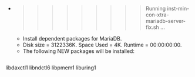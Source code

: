 * >>>>>>>>> Running inst-min-con-xtra-mariadb-server-fix.sh ...
  * Install dependent packages for MariaDB.
  * Disk size = 3122336K. Space Used = 4K. Runtime = 00:00:00:00.
  * The following NEW packages will be installed:
  ```bash
libdaxctl1 libndctl6 libpmem1 liburing1
  ```
